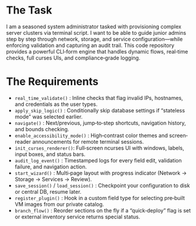 # The Task

I am a seasoned system administrator tasked with provisioning complex server clusters via terminal script. I want to be able to guide junior admins step by step through network, storage, and service configuration—while enforcing validation and capturing an audit trail. This code repository provides a powerful CLI‐form engine that handles dynamic flows, real‐time checks, full curses UIs, and compliance‐grade logging.

# The Requirements

* `real_time_validate()`  : Inline checks that flag invalid IPs, hostnames, and credentials as the user types.  
* `apply_skip_logic()`    : Conditionally skip database settings if “stateless mode” was selected earlier.  
* `navigate()`            : Next/previous, jump‐to‐step shortcuts, navigation history, and bounds checking.  
* `enable_accessibility_mode()` : High‐contrast color themes and screen‐reader announcements for remote terminal sessions.  
* `init_curses_renderer()`: Full‐screen ncurses UI with windows, labels, input boxes, and status bars.  
* `audit_log_event()`     : Timestamped logs for every field edit, validation failure, and navigation action.  
* `start_wizard()`        : Multi‐page layout with progress indicator (Network → Storage → Services → Review).  
* `save_session()` / `load_session()` : Checkpoint your configuration to disk or central DB, resume later.  
* `register_plugin()`     : Hook in a custom field type for selecting pre‐built VM images from our private catalog.  
* `branch_flow()`         : Reorder sections on the fly if a “quick‐deploy” flag is set or external inventory service returns special status.  
